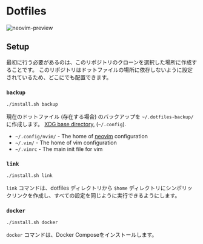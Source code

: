 # Dotfiles

![neovim-preview](https://github.com/user-attachments/assets/2fb9040f-b4c4-42fe-83be-cca391371702)

## Setup

最初に行う必要があるのは、このリポジトリのクローンを選択した場所に作成することです。
このリポジトリはドットファイルの場所に依存しないように設定されているため、どこにでも配置できます。

### `backup`

```bash
./install.sh backup
```

現在のドットファイル (存在する場合) のバックアップを `~/.dotfiles-backup/` に作成します。
[XDG base directory](http://standards.freedesktop.org/basedir-spec/basedir-spec-latest.html),
(`~/.config`).

- `~/.config/nvim/` - The home of [neovim](https://neovim.io/) configuration
- `~/.vim/` - The home of vim configuration
- `~/.vimrc` - The main init file for vim

### `link`

```bash
./install.sh link
```

`link` コマンドは、dotfiles ディレクトリから `$home` ディレクトリにシンボリックリンクを作成し、すべての設定を同じように実行できるようにします。

### `docker`

```bash
./install.sh docker
```

`docker` コマンドは、Docker Composeをインストールします。
